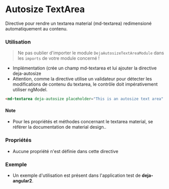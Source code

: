 # Autosize TextArea
Directive pour rendre un textarea material (md-textarea) redimensioné automatiquement au contenu.  

### Utilisation 
> Ne pas oublier d'importer le module `DejaAutosizeTextAreaModule` dans les `imports` de votre module concerné !

  - Implémentation (crée un champ md-textarea et lui ajouter la directive deja-autosize
  - Attention, comme la directive utilise un validateur pour détecter les modifications de contenu du textarea, le contrôle doit impérativement utiliser ngModel.

```html
<md-textarea deja-autosize placeholder="This is an autosize text area" [(ngModel)]="multitext"></md-textarea>
```

#### Note
 - Pour les propriétés et méthodes concernant le textarea material, se référer la documentation de material design..

### Propriétés
- Aucune propriété n'est définie dans cette directive

### Exemple
- Un exemple d'utilisation est pr&eacute;sent dans l'application test de **deja-angular2**.